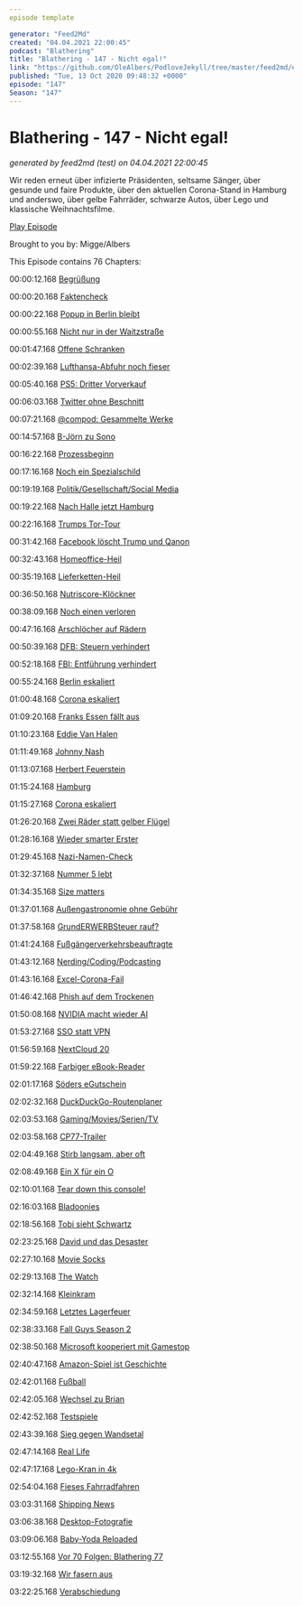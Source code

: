 ```yaml
---
episode template

generator: "Feed2Md"
created: "04.04.2021 22:00:45"
podcast: "Blathering"
title: "Blathering - 147 - Nicht egal!"
link: "https://github.com/OleAlbers/PodloveJekyll/tree/master/feed2md/example/export/seasons/5/2020/10/Blathering - 147 - Nicht egal!.md"
published: "Tue, 13 Oct 2020 09:48:32 +0000"
episode: "147"
Season: "147"
---
```


# Blathering - 147 - Nicht egal!
_generated by feed2md (test) on 04.04.2021 22:00:45_

Wir reden erneut über infizierte Präsidenten, seltsame Sänger, über gesunde und faire Produkte, über den aktuellen Corona-Stand in Hamburg und anderswo, über gelbe Fahrräder, schwarze Autos, über Lego und klassische Weihnachtsfilme.

[Play Episode](https://www.blathering.de/podlove/file/1359/s/feed/c/mp3/blathering_147.mp3)

Brought to you by: Migge/Albers

This Episode contains 76 Chapters:


00:00:12.168 [Begrüßung]()

00:00:20.168 [Faktencheck]()

00:00:22.168 [Popup in Berlin bleibt](https://twitter.com/zeitonline/status/1313532756664737792)

00:00:55.168 [Nicht nur in der Waitzstraße](https://www.mopo.de/hamburg/polizei/crash-tour-in-hamburg-golf-fahrerin--69--kracht-in-kita-spielplatz--37450184)

00:01:47.168 [Offene Schranken](https://twitter.com/stammtischphilo/status/1314656847060664320)

00:02:39.168 [Lufthansa-Abfuhr noch fieser](https://www.kreiszeitung.de/lokales/bremen/bremen-deutschland-lufthansa-flugschule-lat-verkehrsfliegerschule-ausbildung-pilot-schueler-existenz-90058647.html)

00:05:40.168 [PS5: Dritter Vorverkauf](https://www.giga.de/news/ps5-vorbestellen-die-3-welle-zum-vorverkauf-koennte-bald-starten/)

00:06:03.168 [Twitter ohne Beschnitt](https://www.spiegel.de/netzwelt/web/twitter-verbietet-kuenstlicher-intelligenz-den-bildbeschnitt-a-1a0d99e3-8ff2-4d27-bcf2-e326477b666a)

00:07:21.168 [@compod: Gesammelte Werke](https://twitter.com/search?q=(from%3Acompod)%20(%40blathering_pod)%20until%3A2020-10-13%20since%3A2020-10-04&src=typed_query&f=live)

00:14:57.168 [B-Jörn zu Sono](https://twitter.com/HobbyQS/status/1313375902588440576)

00:16:22.168 [Prozessbeginn](https://twitter.com/PascalBeucker/status/1313738160405438465)

00:17:16.168 [Noch ein Spezialschild](https://www.24auto.de/news/social-media/bedeutung-verkehrsschild-schwarz-weiss-landmarken-a9-muenchen-ingolstadt-test-90064600.html)

00:19:19.168 [Politik/Gesellschaft/Social Media]()

00:19:22.168 [Nach Halle jetzt Hamburg](https://www.ndr.de/nachrichten/hamburg/Nach-Attacke-vor-Synagoge-29-Jaehriger-in-Psychiatrie,synagoge456.html)

00:22:16.168 [Trumps Tor-Tour](https://www.theguardian.com/world/2020/oct/08/trump-covid-drug-developed-using-cells-derived-from-abortion)

00:31:42.168 [Facebook löscht Trump und Qanon](https://www.spiegel.de/netzwelt/netzpolitik/facebook-geht-haerter-gegen-qanon-verschwoerer-vor-a-ff3959a1-dc2e-4696-9b87-b1e79f7caa97)

00:32:43.168 [Homeoffice-Heil](https://www.golem.de/news/gesetzentwurf-der-spd-homeoffice-anspruch-vom-kanzleramt-blockiert-2010-151350.html)

00:35:19.168 [Lieferketten-Heil](https://www.wiwo.de/politik/deutschland/soziale-verantwortung-lieferkettengesetz-heil-und-mueller-erhoehen-den-druck/26250754.html)

00:36:50.168 [Nutriscore-Klöckner](https://www.spiegel.de/wirtschaft/service/nutri-score-lebensmittelampel-kommt-im-november-a-576961ce-69e5-4d73-aa6a-c1eb972be2d2)

00:38:09.168 [Noch einen verloren](https://www.dwdl.de/magazin/79744/wendlergau_bei_pocher_als_waere_merkel_zurueckgetreten/)

00:47:16.168 [Arschlöcher auf Rädern](https://www.hessenschau.de/panorama/untersuchungshaft-nach-toedlichem-raser-unfall-auf-a66---zeuge-filmt-rennen,unfall-sportwagen-weilbach-100.html)

00:50:39.168 [DFB: Steuern verhindert](https://twitter.com/tazgezwitscher/status/1313861657320448002)

00:52:18.168 [FBI: Entführung verhindert](https://www.tagesschau.de/ausland/entfuehrung-von-gouverneurin-in-michigan-geplant-101.html)

00:55:24.168 [Berlin eskaliert](https://taz.de/Demonstration-fuer-Liebig34/!5719283/)

01:00:48.168 [Corona eskaliert](https://lagedernation.org/2020/10/09/ldn208-beherbergungsverbot-trump-und-corona-umgang-mit-putin-interview-norbert-roettgen-dannenroeder-forst-verkehrswende-extremismus-bericht/?t=02%3A47)

01:09:20.168 [Franks Essen fällt aus](https://www.n-tv.de/leute/Frank-Zander-sagt-Obdachlosen-ab-article22086133.html)

01:10:23.168 [Eddie Van Halen](https://de.wikipedia.org/wiki/Eddie_Van_Halen)

01:11:49.168 [Johnny Nash](https://de.wikipedia.org/wiki/Johnny_Nash)

01:13:07.168 [Herbert Feuerstein](https://de.wikipedia.org/wiki/Herbert_Feuerstein)

01:15:24.168 [Hamburg]()

01:15:27.168 [Corona eskaliert](https://www.hamburg.de/coronavirus/aktuelles/14435302/2020-10-10-maskenpflicht-an-oeffentlichen-plaetzen/)

01:26:20.168 [Zwei Räder statt gelber Flügel](https://twitter.com/stammtischphilo/status/1314179605796974592)

01:28:16.168 [Wieder smarter Erster](https://twitter.com/Senat_Hamburg/status/1314195337872113665)

01:29:45.168 [Nazi-Namen-Check](https://www.ndr.de/fernsehen/sendungen/hamburg_journal/NS-belastete-Strassennamen-auf-dem-Pruefstand,hamj101040.html)

01:32:37.168 [Nummer 5 lebt](https://hamburg1.de/nachrichten/46474/Lotsenschoner_No_5_Elbe_zurueck_in_Hamburg.html)

01:34:35.168 [Size matters](https://www.ndr.de/nachrichten/hamburg/Wandsbek-Lastwagen-bleibt-unter-Bahnbruecke-stecken,unfall15152.html)

01:37:01.168 [Außengastronomie ohne Gebühr](https://hamburg1.de/nachrichten/46455/Kostenlose_Nutzung_von_Aussenflaechen_auch_2021.html)

01:37:58.168 [GrundERWERBSteuer rauf?](https://www.haufe.de/immobilien/entwicklung_vermarktung/Dauerbrenner-Grunderwerbsteuer-Jetzt-will-Hamburg-mehr-Geld_262_508990.html)

01:41:24.168 [Fußgängerverkehrsbeauftragte](https://hamburg1.de/nachrichten/46483/Hamburgs_erste_Fussverkehrsbeauftragte.html)

01:43:12.168 [Nerding/Coding/Podcasting]()

01:43:16.168 [Excel-Corona-Fail](https://twitter.com/Cyrus_McDugan/status/1313362463316946944)

01:46:42.168 [Phish auf dem Trockenen](https://twitter.com/stammtischphilo/status/1314183974558851072)

01:50:08.168 [NVIDIA macht wieder AI](https://twitter.com/petapixel/status/1313557637791768577)

01:53:27.168 [SSO statt VPN](https://twitter.com/stammtischphilo/status/1314475713039392770)

01:56:59.168 [NextCloud 20](https://www.heise.de/news/Nextcloud-20-integriert-Slack-Teams-Github-und-mehr-4919205.html)

01:59:22.168 [Farbiger eBook-Reader](https://www.golem.de/news/pocketbook-color-im-test-bring-etwas-farbe-in-dein-lesen-2010-150940.html)

02:01:17.168 [Söders eGutschein](https://www.golem.de/news/transformation-soeder-will-e-auto-gutschein-beim-kauf-von-verbrennern-2010-151440.html)

02:02:32.168 [DuckDuckGo-Routenplaner](https://www.golem.de/news/suchmaschine-duckduckgo-bekommt-routenbeschreibung-2010-151442.html)

02:03:53.168 [Gaming/Movies/Serien/TV]()

02:03:58.168 [CP77-Trailer](https://twitter.com/stammtischphilo/status/1312872594425753605)

02:04:49.168 [Stirb langsam, aber oft](https://twitter.com/NetflixDE/status/1311640953917263878)

02:08:49.168 [Ein X für ein O](https://www.golem.de/news/tastenbelegung-ps5-laesst-die-japanischen-spieler-bei-x-und-o-umlernen-2010-151343.html)

02:10:01.168 [Tear down this console!](https://twitter.com/stammtischphilo/status/1313942330295169028)

02:16:03.168 [Bladoonies](https://twitter.com/stammtischphilo/status/1314652937600327682)

02:18:56.168 [Tobi sieht Schwartz](https://de.wikipedia.org/wiki/Mel_Brooks%E2%80%99_Spaceballs)

02:23:25.168 [David und das Desaster](https://twitter.com/stammtischphilo/status/1314989221350912000)

02:27:10.168 [Movie Socks](https://twitter.com/stammtischphilo/status/1315203858331848704)

02:29:13.168 [The Watch](https://twitter.com/stammtischphilo/status/1315539527528837121)

02:32:14.168 [Kleinkram](https://twitter.com/stammtischphilo/status/1315373888457576448)

02:34:59.168 [Letztes Lagerfeuer](https://www.youtube.com/watch?v=Xu8_Q44BIPA)

02:38:33.168 [Fall Guys Season 2](https://www.golem.de/news/google-fall-guys-5g-von-1-1-sonst-noch-was-2010-151398.html)

02:38:50.168 [Microsoft kooperiert mit Gamestop](https://www.golem.de/news/xbox-gamestop-vereinbart-enge-zusammenarbeit-mit-microsoft-2010-151413.html)

02:40:47.168 [Amazon-Spiel ist Geschichte](https://www.golem.de/news/gaming-amazon-stellt-sein-actionspiel-crucible-ein-2010-151438.html)

02:42:01.168 [Fußball]()

02:42:05.168 [Wechsel zu Brian](https://twitter.com/fcstpauli/status/1313045442419191809)

02:42:52.168 [Testspiele](https://twitter.com/fcstpauli/status/1314110625946259461)

02:43:39.168 [Sieg gegen Wandsetal](https://www.instagram.com/p/CGQikxLgcXi/)

02:47:14.168 [Real Life]()

02:47:17.168 [Lego-Kran in 4k](https://www.youtube.com/watch?v=2BNFogJME_Y)

02:54:04.168 [Fieses Fahrradfahren](https://twitter.com/stammtischphilo/status/1313380642286120960)

03:03:31.168 [Shipping News](https://twitter.com/stammtischphilo/status/1314268726691233792)

03:06:38.168 [Desktop-Fotografie](https://twitter.com/stammtischphilo/status/1313867806807654400)

03:09:06.168 [Baby-Yoda Reloaded](https://twitter.com/tmigge/status/1314281780908879892)

03:12:55.168 [Vor 70 Folgen: Blathering 77](https://www.blathering.de/2019/05/blathering-077-das-schreit-nach-strache/)

03:19:32.168 [Wir fasern aus]()

03:22:25.168 [Verabschiedung]()


